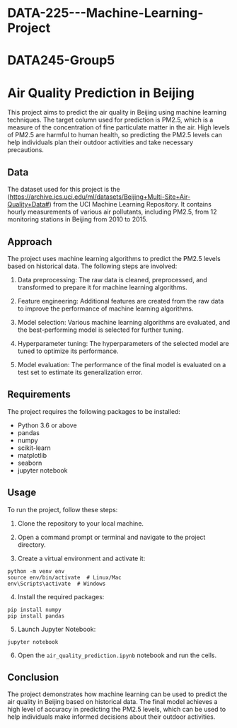 # DATA-225---Machine-Learning-Project
# DATA245-Group5
# Air Quality Prediction in Beijing
This project aims to predict the air quality in Beijing using machine learning techniques. The target column used for prediction is PM2.5, which is a measure of the concentration of fine particulate matter in the air. High levels of PM2.5 are harmful to human health, so predicting the PM2.5 levels can help individuals plan their outdoor activities and take necessary precautions.

## Data
The dataset used for this project is the (https://archive.ics.uci.edu/ml/datasets/Beijing+Multi-Site+Air-Quality+Data#) from the UCI Machine Learning Repository. It contains hourly measurements of various air pollutants, including PM2.5, from 12 monitoring stations in Beijing from 2010 to 2015.

## Approach
The project uses machine learning algorithms to predict the PM2.5 levels based on historical data. The following steps are involved:

1. Data preprocessing: The raw data is cleaned, preprocessed, and transformed to prepare it for machine learning algorithms.

2. Feature engineering: Additional features are created from the raw data to improve the performance of machine learning algorithms.

3. Model selection: Various machine learning algorithms are evaluated, and the best-performing model is selected for further tuning.

4. Hyperparameter tuning: The hyperparameters of the selected model are tuned to optimize its performance.

5. Model evaluation: The performance of the final model is evaluated on a test set to estimate its generalization error.

## Requirements
The project requires the following packages to be installed:

- Python 3.6 or above
- pandas
- numpy
- scikit-learn
- matplotlib
- seaborn
- jupyter notebook

## Usage
To run the project, follow these steps:

1. Clone the repository to your local machine.

2. Open a command prompt or terminal and navigate to the project directory.

3. Create a virtual environment and activate it:

```
python -m venv env
source env/bin/activate  # Linux/Mac
env\Scripts\activate  # Windows
```

4. Install the required packages:

```
pip install numpy
pip install pandas
```

5. Launch Jupyter Notebook:

```
jupyter notebook
```

6. Open the `air_quality_prediction.ipynb` notebook and run the cells.

## Conclusion
The project demonstrates how machine learning can be used to predict the air quality in Beijing based on historical data. The final model achieves a high level of accuracy in predicting the PM2.5 levels, which can be used to help individuals make informed decisions about their outdoor activities.
